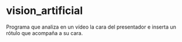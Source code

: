 # vision_artificial

Programa que analiza en un vídeo la cara del presentador e inserta un rótulo que acompaña a su cara.
